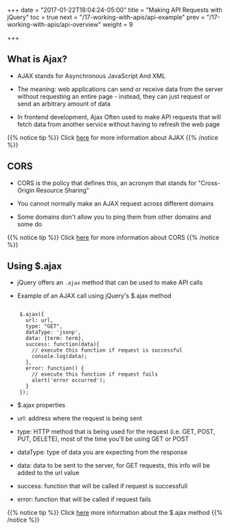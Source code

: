 +++
date = "2017-01-22T18:04:24-05:00"
title = "Making API Requests with jQuery"
toc = true
next = "/17-working-with-apis/api-example"
prev = "/17-working-with-apis/api-overview"
weight = 9

+++


## What is Ajax?

- AJAX stands for Asynchronous JavaScript And XML

- The meaning: web applications can send or receive data from the server without requesting an entire page - instead, they can just request or send an arbitrary amount of data

- In frontend development, Ajax Often used to make API requests that will fetch data from another service without having to refresh the web page

{{% notice tip %}}
  Click [here](https://developer.mozilla.org/en-US/docs/AJAX/Getting_Started) for more information about AJAX 
{{% /notice %}}


## CORS

- CORS is the policy that defines this, an acronym that stands for "Cross-Origin Resource Sharing"

- You cannot normally make an AJAX request across different domains

- Some domains don't allow you to ping them from other domains and some do

{{% notice tip %}}
  Click [here](https://www.html5rocks.com/en/tutorials/cors/) for more information about CORS 
{{% /notice %}}


## Using $.ajax

- jQuery offers an `.ajax` method that can be used to make API calls


- Example of an AJAX call using jQuery's $.ajax method

```

    $.ajax({
      url: url,
      type: "GET",
      dataType: 'jsonp',
      data: {term: term},
      success: function(data){
        // execute this function if request is successful
        console.log(data);
      },
      error: function() {
        // execute this function if request fails
        alert('error occurred');
      }
    });

```
- $.ajax properties

 - url: address where the request is being sent
 - type: HTTP method that is being used for the request (i.e. GET, POST, PUT, DELETE), most of the time you'll be using GET or POST
 - dataType: type of data you are expecting from the response

 - data: data to be sent to the server, for GET requests, this info will be added to the url value

 - success: function that will be called if request is successfull

 - error: function that will be called if request fails

{{% notice tip %}}
  Click [here](http://api.jquery.com/jquery.ajax/) more information about the $.ajax method 
{{% /notice %}}

